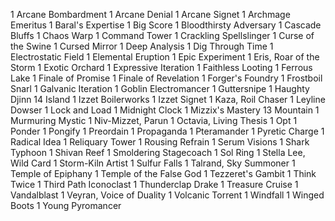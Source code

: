 1 Arcane Bombardment
1 Arcane Denial
1 Arcane Signet
1 Archmage Emeritus
1 Baral's Expertise
1 Big Score
1 Bloodthirsty Adversary
1 Cascade Bluffs
1 Chaos Warp
1 Command Tower
1 Crackling Spellslinger
1 Curse of the Swine
1 Cursed Mirror
1 Deep Analysis
1 Dig Through Time
1 Electrostatic Field
1 Elemental Eruption
1 Epic Experiment
1 Eris, Roar of the Storm
1 Exotic Orchard
1 Expressive Iteration
1 Faithless Looting
1 Ferrous Lake
1 Finale of Promise
1 Finale of Revelation
1 Forger's Foundry
1 Frostboil Snarl
1 Galvanic Iteration
1 Goblin Electromancer
1 Guttersnipe
1 Haughty Djinn
14 Island
1 Izzet Boilerworks
1 Izzet Signet
1 Kaza, Roil Chaser
1 Leyline Dowser
1 Lock and Load
1 Midnight Clock
1 Mizzix's Mastery
13 Mountain
1 Murmuring Mystic
1 Niv-Mizzet, Parun
1 Octavia, Living Thesis
1 Opt
1 Ponder
1 Pongify
1 Preordain
1 Propaganda
1 Pteramander
1 Pyretic Charge
1 Radical Idea
1 Reliquary Tower
1 Rousing Refrain
1 Serum Visions
1 Shark Typhoon
1 Shivan Reef
1 Smoldering Stagecoach
1 Sol Ring
1 Stella Lee, Wild Card
1 Storm-Kiln Artist
1 Sulfur Falls
1 Talrand, Sky Summoner
1 Temple of Epiphany
1 Temple of the False God
1 Tezzeret's Gambit
1 Think Twice
1 Third Path Iconoclast
1 Thunderclap Drake
1 Treasure Cruise
1 Vandalblast
1 Veyran, Voice of Duality
1 Volcanic Torrent
1 Windfall
1 Winged Boots
1 Young Pyromancer



